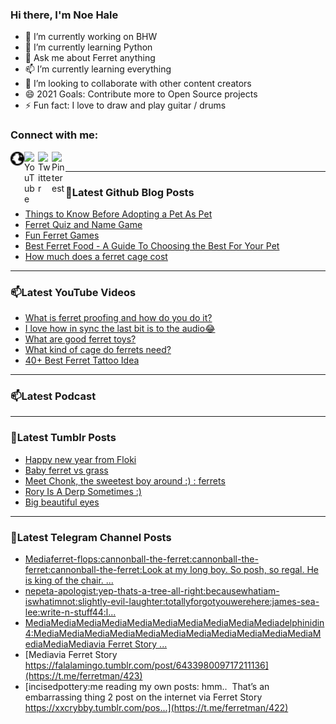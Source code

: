 ### Hi there, I'm Noe Hale

- 🔭 I’m currently working on BHW
- 🌱 I’m currently learning Python
- 💬 Ask me about Ferret anything
- 📫 I’m currently learning everything
- 🔭 I’m looking to collaborate with other content creators
- 😄 2021 Goals: Contribute more to Open Source projects
- ⚡ Fun fact: I love to draw and play guitar / drums

### Connect with me:

[<img align="left" alt="ferretvoice.com" width="22px" src="https://raw.githubusercontent.com/iconic/open-iconic/master/svg/globe.svg" />](https://ferretvoice.com)
[<img align="left" alt="YouTube" width="22px" src="https://cdn.jsdelivr.net/npm/simple-icons@v3/icons/youtube.svg" />](https://www.youtube.com/channel/UCk665XTfaMLVwFVWUmgnDiw)
[<img align="left" alt="Twitter" width="22px" src="https://cdn.jsdelivr.net/npm/simple-icons@v3/icons/twitter.svg" />](https://twitter.com/voiceferret)
[<img align="left" alt="Pinterest" width="22px" src="https://cdn.jsdelivr.net/npm/simple-icons@v3/icons/pinterest.svg" />](https://www.pinterest.com/voiceferret/)

<br />

---
### 🔭Latest Github Blog Posts
<!-- GITHUB:START -->
- [Things to Know Before Adopting a Pet As Pet](http://noehale.github.io/things-to-know-before-adopting-a-pet-as-pet/)
- [Ferret Quiz and Name Game](http://noehale.github.io/ferret-quiz/)
- [Fun Ferret Games](http://noehale.github.io/fun-ferret-games/)
- [Best Ferret Food - A Guide To Choosing the Best For Your Pet](http://noehale.github.io/best-ferret-food/)
- [How much does a ferret cage cost](http://noehale.github.io/how-much-does-a-ferret-cage-cost/)
<!-- GITHUB:END -->
---
### 📫Latest YouTube Videos

<!-- YOUTUBE:START -->
- [What is ferret proofing and how do you do it?](https://www.youtube.com/watch?v=81Syh_DJBQQ)
- [I love how in sync the last bit is to the audio😂](https://www.youtube.com/watch?v=WHBeGHwSlGY)
- [What are good ferret toys?](https://www.youtube.com/watch?v=tPxRilBzc0s)
- [What kind of cage do ferrets need?](https://www.youtube.com/watch?v=xzz6hC3sR5A)
- [40+ Best Ferret Tattoo Idea](https://www.youtube.com/watch?v=KIKqduR6Xcs)
<!-- YOUTUBE:END -->

---
### 📫Latest Podcast

<!-- PODCAST:START -->
<!-- PODCAST:END -->
---
### 📝Latest Tumblr Posts

<!-- TUMBLR:START -->
- [Happy new year from Floki](https://come-forth-into-the-light.tumblr.com/post/643454531686088704)
- [Baby ferret vs grass](https://come-forth-into-the-light.tumblr.com/post/643409271325868032)
- [Meet Chonk, the sweetest boy around :) : ferrets](https://come-forth-into-the-light.tumblr.com/post/643386615284269056)
- [Rory Is A Derp Sometimes :)](https://come-forth-into-the-light.tumblr.com/post/643363941866700800)
- [Big beautiful eyes](https://come-forth-into-the-light.tumblr.com/post/643318667709497344)
<!-- TUMBLR:END -->
---
### 📝Latest Telegram Channel Posts

<!-- TELEGRAM:START -->
- [Mediaferret-flops:cannonball-the-ferret:cannonball-the-ferret:cannonball-the-ferret:Look at my long boy. So posh, so regal. He is king of the chair. ...](https://t.me/ferretman/426)
- [nepeta-apologist:yep-thats-a-tree-all-right:becausewhatiam-iswhatimnot:slightly-evil-laughter:totallyforgotyouwerehere:james-sea-lee:write-n-stuff44:l...](https://t.me/ferretman/425)
- [MediaMediaMediaMediaMediaMediaMediaMediaMediaMediadelphinidin4:MediaMediaMediaMediaMediaMediaMediaMediaMediaMediaMediaMediaMediaMediavia Ferret Story ...](https://t.me/ferretman/424)
- [Mediavia Ferret Story https://falalamingo.tumblr.com/post/643398009717211136](https://t.me/ferretman/423)
- [incisedpottery:me reading my own posts: hmm..  That’s an embarrassing thing 2 post on the internet via Ferret Story https://xxcrybby.tumblr.com/pos...](https://t.me/ferretman/422)
<!-- TELEGRAM:END -->
